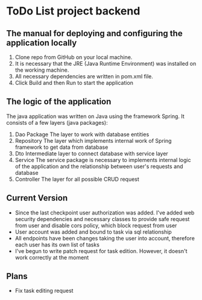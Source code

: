 ToDo List project backend
=====
## The manual for deploying and configuring the application locally

1. Clone repo from GitHub on your local machine.
2. It is necessary that the JRE (Java Runtime Environment) was installed on the working machine.
3. All necessary dependencies are written in pom.xml file. 
4. Click Build and then Run to start the application

## The logic of the application
The java application was written on Java using the framework Spring. It consists of a few layers (java packages):
1. Dao Package
The layer to work with database entities
2. Repository
The layer which implements internal work of Spring framework to get data from database
3. Dto
Intermediate layer to connect database with service layer
4. Service 
The service package is necessary to implements internal logic of the application and the relationship between user's requests and database
5. Controller
The layer for all possible CRUD request


## Current Version
- Since the last checkpoint user authorization was added. I've added web security dependencies and necessary classes to provide safe request from user and disable cors policy, which block request from user
- User account was added and bound to task via sql relationship
- All endpoints have been changes taking the user into account, therefore each user has its own list of tasks
- I've begun to write patch request for task edition. However, it doesn't work correctly at the moment

## Plans 
- Fix task editing request

 


